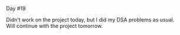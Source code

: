 Day #19<br>

Didn’t work on the project today, but I did my DSA problems as usual. <br>
Will continue with the project tomorrow.  
